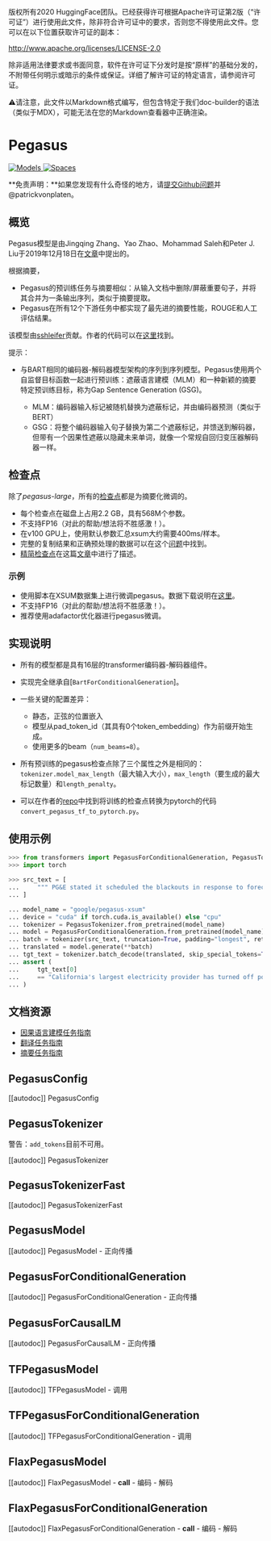 <!--版权保留-->
版权所有2020 HuggingFace团队。已经获得许可根据Apache许可证第2版（“许可证”）进行使用此文件，除非符合许可证中的要求，否则您不得使用此文件。您可以在以下位置获取许可证的副本：

http://www.apache.org/licenses/LICENSE-2.0

除非适用法律要求或书面同意，软件在许可证下分发时是按“原样”的基础分发的，不附带任何明示或暗示的条件或保证。详细了解许可证的特定语言，请参阅许可证。

⚠️请注意，此文件以Markdown格式编写，但包含特定于我们doc-builder的语法（类似于MDX），可能无法在您的Markdown查看器中正确渲染。

# Pegasus

<div class="flex flex-wrap space-x-1">
<a href="https://huggingface.co/models?filter=pegasus">
<img alt="Models" src="https://img.shields.io/badge/All_model_pages-pegasus-blueviolet">
</a>
<a href="https://huggingface.co/spaces/docs-demos/pegasus_paraphrase">
<img alt="Spaces" src="https://img.shields.io/badge/%F0%9F%A4%97%20Hugging%20Face-Spaces-blue">
</a>
</div>

**免责声明：**如果您发现有什么奇怪的地方，请[提交Github问题](https://github.com/huggingface/transformers/issues/new?assignees=sshleifer&labels=&template=bug-report.md&title)并@patrickvonplaten。

## 概览

Pegasus模型是由Jingqing Zhang、Yao Zhao、Mohammad Saleh和Peter J. Liu于2019年12月18日在[文章](https://arxiv.org/pdf/1912.08777.pdf)中提出的。

根据摘要，

- Pegasus的预训练任务与摘要相似：从输入文档中删除/屏蔽重要句子，并将其合并为一条输出序列，类似于摘要提取。
- Pegasus在所有12个下游任务中都实现了最先进的摘要性能，ROUGE和人工评估结果。

该模型由[sshleifer](https://huggingface.co/sshleifer)贡献。作者的代码可以在[这里](https://github.com/google-research/pegasus)找到。

提示：

- 与BART相同的编码器-解码器模型架构的序列到序列模型。Pegasus使用两个自监督目标函数一起进行预训练：遮蔽语言建模（MLM）和一种新颖的摘要特定预训练目标，称为Gap Sentence Generation (GSG)。

  * MLM：编码器输入标记被随机替换为遮蔽标记，并由编码器预测（类似于BERT）
  * GSG：将整个编码器输入句子替换为第二个遮蔽标记，并馈送到解码器，但带有一个因果性遮蔽以隐藏未来单词，就像一个常规自回归变压器解码器一样。

## 检查点

除了*pegasus-large*，所有的[检查点](https://huggingface.co/models?search=pegasus)都是为摘要化微调的。

- 每个检查点在磁盘上占用2.2 GB，具有568M个参数。
- 不支持FP16（对此的帮助/想法将不胜感激！）。
- 在v100 GPU上，使用默认参数汇总xsum大约需要400ms/样本。
- 完整的复制结果和正确预处理的数据可以在这个[问题](https://github.com/huggingface/transformers/issues/6844#issue-689259666)中找到。
- [精简检查点](https://huggingface.co/models?search=distill-pegasus)在这篇[文章](https://arxiv.org/abs/2010.13002)中进行了描述。

### 示例

- 使用脚本在XSUM数据集上进行微调pegasus。数据下载说明在[这里](https://github.com/huggingface/transformers/tree/main/examples/pytorch/summarization/README.md)。
- 不支持FP16（对此的帮助/想法将不胜感激！）。
- 推荐使用adafactor优化器进行pegasus微调。

## 实现说明

- 所有的模型都是具有16层的transformer编码器-解码器组件。
- 实现完全继承自[`BartForConditionalGeneration`]。
- 一些关键的配置差异：

  - 静态，正弦的位置嵌入
  - 模型从pad_token_id（其具有0个token_embedding）作为前缀开始生成。
  - 使用更多的beam（`num_beams=8`）。
- 所有预训练的pegasus检查点除了三个属性之外是相同的：`tokenizer.model_max_length`（最大输入大小），`max_length`（要生成的最大标记数量）和`length_penalty`。
- 可以在作者的[repo](https://github.com/google-research/pegasus)中找到将训练的检查点转换为pytorch的代码`convert_pegasus_tf_to_pytorch.py`。

## 使用示例

```python
>>> from transformers import PegasusForConditionalGeneration, PegasusTokenizer
>>> import torch

>>> src_text = [
...     """ PG&E stated it scheduled the blackouts in response to forecasts for high winds amid dry conditions. The aim is to reduce the risk of wildfires. Nearly 800 thousand customers were scheduled to be affected by the shutoffs which were expected to last through at least midday tomorrow."""
... ]

... model_name = "google/pegasus-xsum"
... device = "cuda" if torch.cuda.is_available() else "cpu"
... tokenizer = PegasusTokenizer.from_pretrained(model_name)
... model = PegasusForConditionalGeneration.from_pretrained(model_name).to(device)
... batch = tokenizer(src_text, truncation=True, padding="longest", return_tensors="pt").to(device)
... translated = model.generate(**batch)
... tgt_text = tokenizer.batch_decode(translated, skip_special_tokens=True)
... assert (
...     tgt_text[0]
...     == "California's largest electricity provider has turned off power to hundreds of thousands of customers."
... )
```

## 文档资源

- [因果语言建模任务指南](../tasks/language_modeling)
- [翻译任务指南](../tasks/translation)
- [摘要任务指南](../tasks/summarization)

## PegasusConfig

[[autodoc]] PegasusConfig

## PegasusTokenizer

警告：`add_tokens`目前不可用。

[[autodoc]] PegasusTokenizer

## PegasusTokenizerFast

[[autodoc]] PegasusTokenizerFast

## PegasusModel

[[autodoc]] PegasusModel
    - 正向传播

## PegasusForConditionalGeneration

[[autodoc]] PegasusForConditionalGeneration
    - 正向传播

## PegasusForCausalLM

[[autodoc]] PegasusForCausalLM
    - 正向传播

## TFPegasusModel

[[autodoc]] TFPegasusModel
    - 调用

## TFPegasusForConditionalGeneration

[[autodoc]] TFPegasusForConditionalGeneration
    - 调用

## FlaxPegasusModel

[[autodoc]] FlaxPegasusModel
    - __call__
    - 编码
    - 解码

## FlaxPegasusForConditionalGeneration

[[autodoc]] FlaxPegasusForConditionalGeneration
    - __call__
    - 编码
    - 解码